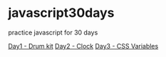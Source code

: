 # javascript30days
practice javascript for 30 days

[Day1 - Drum kit](https://suyuwei.github.io/javascript30days/day1%20-%20Drum%20kit/)
[Day2 - Clock](https://suyuwei.github.io/javascript30days/day2%20-%20Clock/)
[Day3 - CSS Variables](https://suyuwei.github.io/javascript30days/day3%20-%20CSS%20Variables/)
